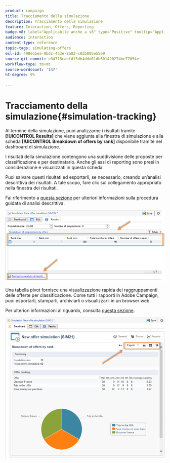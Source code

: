 ```yaml
---
product: campaign
title: Tracciamento della simulazione
description: Tracciamento della simulazione
feature: Interaction, Offers, Reporting
badge-v8: label="Applicabile anche a v8" type="Positive" tooltip="Applicabile anche a Campaign v8"
audience: interaction
content-type: reference
topic-tags: simulating-offers
exl-id: 490ebbea-9bdc-453e-8a02-c02b095e55e9
source-git-commit: e34718caefdf5db4ddd61db601420274be77054e
workflow-type: tm+mt
source-wordcount: '147'
ht-degree: 9%

---
```


# Tracciamento della simulazione{#simulation-tracking}



Al termine della simulazione, puoi analizzarne i risultati tramite **[!UICONTROL Results]** che viene aggiunta alla finestra di simulazione e alla scheda **[!UICONTROL Breakdown of offers by rank]** disponibile tramite nel dashboard di simulazione.

I risultati della simulazione contengono una suddivisione delle proposte per classificazione e per destinatario. Anche gli assi di reporting sono presi in considerazione e visualizzati in questa scheda.

Puoi salvare questi risultati ed esportarli, se necessario, creando un’analisi descrittiva dei risultati. A tale scopo, fare clic sul collegamento appropriato nella finestra dei risultati.

Fai riferimento a [questa sezione](../../reporting/using/about-descriptive-analysis.md) per ulteriori informazioni sulla procedura guidata di analisi descrittiva.

![](assets/offer_simulation_012.png)

Una tabella pivot fornisce una visualizzazione rapida dei raggruppamenti delle offerte per classificazione. Come tutti i rapporti in Adobe Campaign, puoi esportarli, stamparli, archiviarli o visualizzarli in un browser web.

Per ulteriori informazioni al riguardo, consulta [questa sezione](../../reporting/using/actions-on-reports.md).

![](assets/offer_simulation_013.png)
